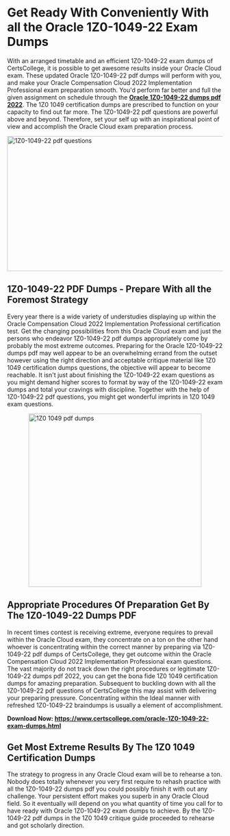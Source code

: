 <h1><strong>Get Ready With Conveniently With all the Oracle 1Z0-1049-22 Exam Dumps&nbsp;</strong></h1>
<p><span style="font-weight: 400;">With an arranged timetable and an efficient  1Z0-1049-22 exam dumps of CertsCollege, it is possible to get awesome results inside your Oracle Cloud exam. These updated Oracle 1Z0-1049-22 pdf dumps will perform with you, and make your Oracle Compensation Cloud 2022 Implementation Professional exam preparation smooth. You'd perform far better and full the given assignment on schedule through the <strong><a href="https://www.certscollege.com/oracle-1Z0-1049-22-exam-dumps.html">Oracle 1Z0-1049-22 dumps pdf 2022</a></strong>. The 1Z0 1049 certification dumps are prescribed to function on your capacity to find out far more. The  1Z0-1049-22 pdf questions are powerful above and beyond. Therefore, set your self up with an inspirational point of view and accomplish the Oracle Cloud exam preparation process.&nbsp;</span></p>
<p><span style="font-weight: 400;"><img style="display: block; margin-left: auto; margin-right: auto;" src="https://i.ibb.co/CPDK3ps/Yellow-and-Blue-Initiative-Blog-Banner.png" alt="1Z0-1049-22 pdf questions" width="559" height="315" /></span></p>
<h2><strong>1Z0-1049-22 PDF Dumps - Prepare With all the Foremost Strategy</strong></h2>
<p><span style="font-weight: 400;">Every year there is a wide variety of understudies displaying up within the Oracle Compensation Cloud 2022 Implementation Professional certification test. Get the changing possibilities from this Oracle Cloud exam and just the persons who endeavor 1Z0-1049-22 pdf dumps appropriately come by probably the most extreme outcomes. Preparing for the Oracle 1Z0-1049-22 dumps pdf may well appear to be an overwhelming errand from the outset however using the right direction and acceptable critique material like 1Z0 1049 certification dumps questions, the objective will appear to become reachable. It isn't just about finishing the 1Z0-1049-22 exam questions as you might demand higher scores to format by way of the 1Z0-1049-22 exam dumps and total your cravings with discipline. Together with the help of 1Z0-1049-22 pdf questions, you might get wonderful imprints in 1Z0 1049 exam questions.</span></p>
<p><span style="font-weight: 400;"><a href="https://tinyurl.com/bdh27pen"><img style="display: block; margin-left: auto; margin-right: auto;" src="https://i.ibb.co/9tMrhdY/Teacher-Appreciation-Invitation.png" alt="1Z0 1049 pdf dumps " width="404" height="404" /></a></span></p>
<h2><strong>Appropriate Procedures Of Preparation Get By The 1Z0-1049-22 Dumps PDF</strong></h2>
<p><span style="font-weight: 400;">In recent times contest is receiving extreme, everyone requires to prevail within the Oracle Cloud exam, they concentrate on a ton on the other hand whoever is concentrating within the correct manner by preparing via 1Z0-1049-22 pdf dumps of CertsCollege, they get outcome within the Oracle Compensation Cloud 2022 Implementation Professional exam questions. The vast majority do not track down the right procedures or legitimate 1Z0-1049-22 dumps pdf 2022, you can get the bona fide 1Z0 1049 certification dumps for amazing preparation. Subsequent to buckling down with all the  1Z0-1049-22 pdf questions of CertsCollege this may assist with delivering your preparing pressure. Concentrating within the Ideal manner with refreshed 1Z0-1049-22 braindumps is usually a element of accomplishment.</span></p>
<p><span style="font-weight: 400;"><strong>Download Now: <a href="https://www.certscollege.com/oracle-1Z0-1049-22-exam-dumps.html">https://www.certscollege.com/oracle-1Z0-1049-22-exam-dumps.html</a></strong></span></p>
<h2><strong>Get Most Extreme Results By The 1Z0 1049 Certification Dumps</strong></h2>
<p><span style="font-weight: 400;">The strategy to progress in any Oracle Cloud exam will be to rehearse a ton. Nobody does totally whenever you very first require to rehash practice with all the 1Z0-1049-22 dumps pdf you could possibly finish it with out any challenge. Your persistent effort makes you superb in any Oracle Cloud field. So it eventually will depend on you what quantity of time you call for to have ready with Oracle 1Z0-1049-22 exam dumps to achieve. By the 1Z0-1049-22 pdf dumps in the 1Z0 1049 critique guide proceeded to rehearse and got scholarly direction.</span></p>

